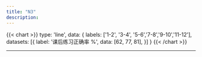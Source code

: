 ```yaml
---
title: "N3"
description: 
---
```


{{< chart >}}
type: 'line',
data: {
  labels: ['1-2', '3-4', '5-6','7-8','9-10','11-12'],
  datasets: [{
    label: '课后练习正确率 %',
    data: [62, 77, 81],
  }]
}
{{< /chart >}}

---